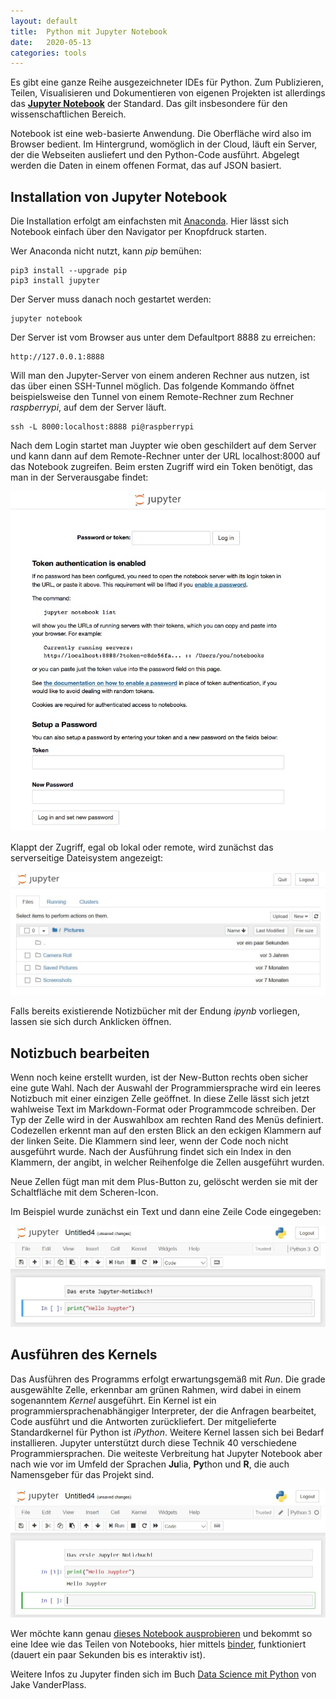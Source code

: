 ```yaml
---
layout: default
title:  Python mit Jupyter Notebook
date:   2020-05-13
categories: tools
---
```


Es gibt eine ganze Reihe ausgezeichneter IDEs für Python. Zum Publizieren, Teilen, Visualisieren und Dokumentieren von eigenen Projekten ist allerdings das **[Jupyter Notebook](https://jupyter.org/)** der Standard. Das gilt insbesondere für den wissenschaftlichen Bereich.

Notebook ist eine web-basierte Anwendung. Die Oberfläche wird also im Browser bedient. Im Hintergrund, womöglich in der Cloud, läuft ein Server, der die Webseiten ausliefert und den Python-Code ausführt. Abgelegt werden die Daten in einem offenen Format, das auf JSON basiert.

## Installation von Jupyter Notebook
Die Installation erfolgt am einfachsten mit [Anaconda](/python-anaconda). Hier lässt sich Notebook einfach über den Navigator per Knopfdruck starten.

Wer Anaconda nicht nutzt, kann *pip* bemühen:

    pip3 install --upgrade pip
    pip3 install jupyter

Der Server muss danach noch gestartet werden:

    jupyter notebook

Der Server ist vom Browser aus unter dem Defaultport 8888 zu erreichen:

    http://127.0.0.1:8888


Will man den Jupyter-Server von einem anderen Rechner aus nutzen, ist das über einen SSH-Tunnel möglich. Das folgende Kommando öffnet beispielsweise den Tunnel von einem Remote-Rechner zum Rechner *raspberrypi*, auf dem der Server läuft.

    ssh -L 8000:localhost:8888 pi@raspberrypi

Nach dem Login startet man Juypter wie oben geschildert auf dem Server und kann dann auf dem Remote-Rechner unter der URL localhost:8000 auf das Notebook zugreifen. Beim ersten Zugriff wird ein Token benötigt, das man in der Serverausgabe findet:

![image](static/python-jupyter-notebook/jupyter-token.jpg)

Klappt der Zugriff, egal ob lokal oder remote, wird zunächst das serverseitige Dateisystem angezeigt:

![image](static/python-jupyter-notebook/jupyter-tree.jpg)

Falls bereits existierende Notizbücher mit der Endung *ipynb* vorliegen, lassen sie sich durch Anklicken öffnen.

## Notizbuch bearbeiten
Wenn noch keine erstellt wurden, ist der New-Button rechts oben sicher eine gute Wahl. Nach der Auswahl der Programmiersprache wird ein leeres Notizbuch mit einer einzigen Zelle geöffnet. In diese Zelle lässt sich jetzt wahlweise Text im Markdown-Format oder Programmcode schreiben. Der Typ der Zelle wird in der Auswahlbox am rechten Rand des Menüs definiert. Codezellen erkennt man auf den ersten Blick an den eckigen Klammern auf der linken Seite. Die Klammern sind leer, wenn der Code noch nicht ausgeführt wurde. Nach der Ausführung findet sich ein Index in den Klammern, der angibt, in welcher Reihenfolge die Zellen ausgeführt wurden.

Neue Zellen fügt man mit dem Plus-Button zu, gelöscht werden sie mit der Schaltfläche mit dem Scheren-Icon.

Im Beispiel wurde zunächst ein Text und dann eine Zeile Code eingegeben:

![image](static/python-jupyter-notebook/jupyter-cells.jpg)

## Ausführen des Kernels
Das Ausführen des Programms erfolgt erwartungsgemäß mit *Run*. Die grade ausgewählte Zelle, erkennbar am grünen Rahmen, wird dabei in einem sogenanntem *Kernel* ausgeführt. Ein Kernel ist ein programmiersprachenabhängiger Interpreter, der die Anfragen bearbeitet, Code ausführt und die Antworten zurückliefert. Der mitgelieferte Standardkernel für Python ist *iPython*. Weitere Kernel lassen sich bei Bedarf installieren. Jupyter unterstützt durch diese Technik 40 verschiedene Programmiersprachen. Die weiteste Verbreitung hat Jupyter Notebook aber nach wie vor im Umfeld der Sprachen **Ju**lia, **Py**thon und **R**, die auch Namensgeber für das Projekt sind.

![image](static/python-jupyter-notebook/jupyter-run.jpg)

Wer möchte kann genau [dieses Notebook ausprobieren](https://mybinder.org/v2/gh/dirkkoller/dirkkoller.github.io/master?filepath=test.ipynb) und bekommt so eine Idee wie das Teilen von Notebooks, hier mittels [binder](https://mybinder.org/), funktioniert (dauert ein paar Sekunden bis es interaktiv ist).

Weitere Infos zu Jupyter finden sich im Buch [Data Science mit Python](https://amzn.to/2Y0Zh6h) von Jake VanderPlass.
